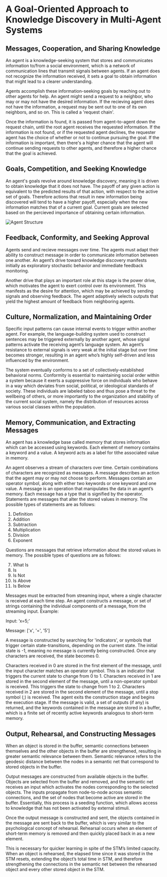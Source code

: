 # A Goal-Oriented Approach to Knowledge Discovery in Multi-Agent Systems

## Messages, Cooperation, and Sharing Knowledge

An agent is a knowledge-seeking system that stores and communicates information to/from a social environment, which is a network of communication lines that transmit signals between agents. If an agent does not recognize the information received, it sets a goal to obtain information that might lead to a clearer understanding.

Agents accomplish these information-seeking goals by reaching out to other agents for help. An agent might send a request to a neighbor, who may or may not have the desired information. If the recieving agent does not have the information, a request may be sent out to one of its own neighbors, and so on. This is called a 'request chain'.

Once the information is found, it is passed from agent-to-agent down the request chain, until the root agent receives the requested information. If the information is not found, or if the requested agent declines, the requester agent has the choice of whether or not to continue pursuing the goal. If the information is important, then there's a higher chance that the agent will continue sending requests to other agents, and therefore a higher chance that the goal is achieved.

## Goals, Competition, and Seeking Knowledge

An agent's goals revolve around knowledge discovery, meaning it is driven to obtain knowledge that it does not have. The payoff of any given action is equivalent to the predicted results of that action, with respect to the active set of goals. Therefore actions that result in new information being discovered will tend to have a higher payoff, especially when the new information matches that of a current goal. Current goals are selected based on the percieved importance of obtaining certain information.  

![Agent Structure](https://github.com/CarsonScott/Knowledge-Discovery-Agents/blob/master/newimage.png)

## Feedback, Conformity, and Seeking Approval

Agents send and recieve messages over time. The agents must adapt their ability to construct message in order to communicate information between one another. An agent’s drive toward knowledge discovery manifests initially as exploratory stochastic behavior and immediate feedback monitoring. 

Another drive that plays an important role at this stage is the power drive, which motivates the agent to exert control over its environment. This manifests as the desire for attention, which may be achieved by sending signals and observing feedback. The agent adaptively selects outputs that yield the highest amount of feedback from neighboring agents.

## Culture, Normalization, and Maintaining Order 

Specific input patterns can cause internal events to trigger within another agent. For example, the language-building system used to construct sentences may be triggered externally by another agent, whose signal patterns activate the receiving agent’s language system. An agent’s resistance to external signals is very weak at the initial stage but over time becomes stronger, resulting in an agent who’s highly self-driven and less influenced by the environment.

The system eventually conforms to a set of collectively-established behavioral norms. Conformity is essential to maintaining social order within a system because it exerts a suppressive force on individuals who behave in a way which deviates from social, political, or ideological standards of society. These individuals are labeled taboo and thus pose a threat to the wellbeing of others, or more importantly to the organization and stability of the current social system, namely the distribution of resources across various social classes within the population.

## Memory, Communication, and Extracting Messages

An agent has a knowledge base called memory that stores information which can be accessed using keywords. Each element of memory contains a keyword and a value. A keyword acts as a label for tithe associated value in memory. 

An agent observes a stream of characters over time. Certain combinations of characters are recognized as messages. A message describes an action that the agent may or may not choose to perform. Messages contain an operator symbol, along with either two keywords or one keyword and one value. A message is an operation that manipulates the data in an agent’s memory. Each message has a type that is signified by the operator. Statements are messages that alter the stored values in memory. The possible types of statements are as follows:

1)	Definition
2)	Addition
3)	Subtraction
4)	Multiplication
5)	Division
6)	Exponent 

Questions are messages that retrieve information about the stored values in memory. The possible types of questions are as follows:

7)	What Is
8)	Is
9)	Is Not
10)	Is Above
11)	Is Below

Messages must be extracted from streaming input, where a single character is received at each time step. An agent constructs a message, or set of strings containing the individual components of a message, from the streaming input. Example:

Input:	      ‘x=5;’

Message:    ['x', '=', '5']

A message is constructed by searching for 'indicators', or symbols that trigger certain state-transitions, depending on the current state. The initial state is -1, meaning no message is currently being constructed. Once any characters are received, the state becomes 0. 

Characters received in 0 are stored in the first element of the message, until the input character matches an operator symbol. This is an indicator that triggers the current state to change from 0 to 1.  Characters received in 1 are stored in the second element of the message, until a non-operator symbol is received. This triggers the state to change from 1 to 2. Characters received in 2 are stored in the second element of the message, until a stop symbol (;) is received. The agent exits the construction stage and begins the execution stage. If the message is valid, a set of outputs (if any) is returned, and the keywords contained in the message are stored in a buffer, which is a finite set of recently active keywords analogous to short-term memory.

## Output, Rehearsal, and Constructing Messages

When an object is stored in the buffer, semantic connections between themselves and the other objects in the buffer are strengthened, resulting in greater semantic relevance between them. Semantic relevance refers to the geodesic distance between the nodes in a semantic net that correspond to stored objects in the buffer.

Output messages are constructed from available objects in the buffer. Objects are selected from the buffer and removed, and the semantic net receives an input which activates the nodes corresponding to the selected objects. The inputs propagate from node-to-node across semantic connections, and the set of nodes that become active are stored in the buffer. Essentially, this process is a seeding function, which allows access to knowledge that has not been activated by external stimuli.

Once the output message is constructed and sent, the objects contained in the message are sent back to the buffer, which is very similar to the psychological concept of rehearsal. Rehearsal occurs when an element of short-term memory is removed and then quickly placed back in as a new element. 

This is necessary for quicker learning in spite of the STM’s limited capacity. When an object is rehearsed, the elapsed time since it was stored in the STM resets, extending the object’s total time in STM, and therefore strengthening the connections in the semantic net between the rehearsed object and every other stored object in the STM.
